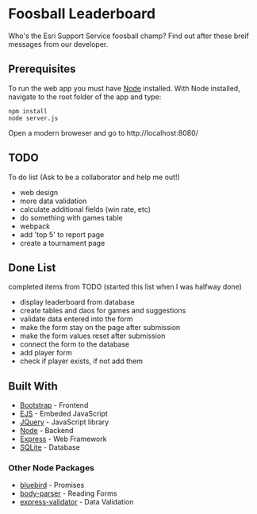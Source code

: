 # Foosball Leaderboard

Who's the Esri Support Service foosball champ? Find out after these breif messages from our developer.

## Prerequisites

To run the web app you must have [Node](https://getbootstrap.com/) installed. With Node installed, navigate to the root folder of the app and type:

```
npm install
node server.js
```
Open a modern broweser and go to http://localhost:8080/

## TODO
To do list (Ask to be a collaborator and help me out!)
* web design
* more data validation
* calculate additional fields (win rate, etc)
* do something with games table
* webpack
* add 'top 5' to report page
* create a tournament page

## Done List
completed items from TODO (started this list when I was halfway done)
* display leaderboard from database
* create tables and daos for games and suggestions
* validate data entered into the form
* make the form stay on the page after submission
* make the form values reset after submission
* connect the form to the database
* add player form
* check if player exists, if not add them


## Built With
* [Bootstrap](https://getbootstrap.com/) - Frontend
* [EJS](https://ejs.co/) - Embeded JavaScript
* [JQuery](https://jquery.com/) - JavaScript library
* [Node](https://nodejs.org/en/) - Backend
* [Express](https://expressjs.com/) - Web Framework
* [SQLite](https://www.sqlite.org/index.html) - Database

### Other Node Packages
* [bluebird](http://bluebirdjs.com/docs/getting-started.html) - Promises
* [body-parser](https://www.npmjs.com/package/body-parser) - Reading Forms
* [express-validator](https://express-validator.github.io/docs/) - Data Validation
